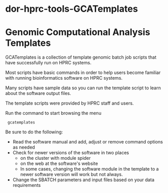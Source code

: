 # dor-hprc-tools-GCATemplates

# Genomic Computational Analysis Templates
GCATemplates is a collection of template genomic batch job scripts that have successfully run on HPRC systems.

Most scripts have basic commands in order to help users become familiar with running bioinformatics software on HPRC systems.

Many scripts have sample data so you can run the template script to learn about the software output files.

The template scripts were provided by HPRC staff and users.

Run the command to start browsing the menu

     gcatemplates

Be sure to do the following:

* Read the software manual and add, adjust or remove command options as needed
* Check for newer versions of the software in two places
    * on the cluster with module spider
    * on the web at the software's website
    * In some cases, changing the software module in the template to a newer software version will work but not always.
* Change the SBATCH parameters and input files based on your data requirements
